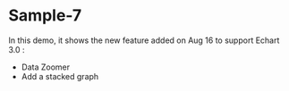 # Sample-7

In this demo, it shows the new feature added on Aug 16 to support Echart 3.0 :
- Data Zoomer
- Add a stacked graph